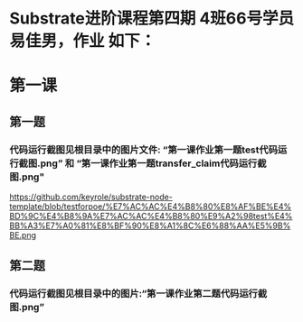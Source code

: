 # Substrate进阶课程第四期 4班66号学员 易佳男，作业 如下：

# 第一课
## 第一题 
### 代码运行截图见根目录中的图片文件: “第一课作业第一题test代码运行截图.png” 和 “第一课作业第一题transfer_claim代码运行截图.png"
https://github.com/keyrole/substrate-node-template/blob/testforpoe/%E7%AC%AC%E4%B8%80%E8%AF%BE%E4%BD%9C%E4%B8%9A%E7%AC%AC%E4%B8%80%E9%A2%98test%E4%BB%A3%E7%A0%81%E8%BF%90%E8%A1%8C%E6%88%AA%E5%9B%BE.png
## 第二题 
### 代码运行截图见根目录中的图片:“第一课作业第二题代码运行截图.png”
